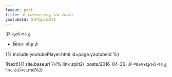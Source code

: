 ```yaml
---
layout: post
title: ૐ દારુનાંય નમહ ૧૦૮ ટાઈમ્સ
youtubeId: GlP2qvGIX7I
---
```

 
 
 ૐ ગુરવે નમહ  
 
 -  શિક્ષક કોણ છે 
 
  
 
  
 
 
 
 
 
 


{% include youtubePlayer.html id=page.youtubeId %}
 
[Next]({{ site.baseurl }}{% link  split2/_posts/2016-04-30-ૐ ભાસ્કરદ્યુતયે નમહ ૧૦૮ ટાઈમ્સ.md%})
 
